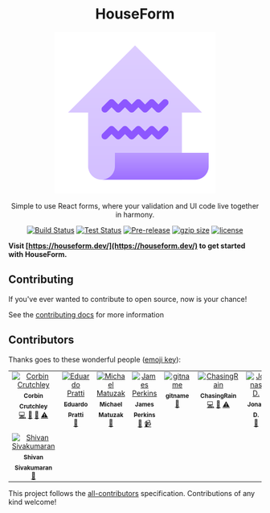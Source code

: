 <div align="center">
<h1>HouseForm</h1>

<img
height="320"
width="320"
alt="A ledger with a house shape"
src="./docs/public/logo.svg"
/>

<p>Simple to use React forms, where your validation and UI code live together in harmony.</p>

</div>


<div align="center">

[![Build Status](https://img.shields.io/github/actions/workflow/status/crutchcorn/houseform/build.yml?branch=main)](https://github.com/crutchcorn/cli-testing-library/actions/workflows/validate.yml?query=branch%3Amain)
[![Test Status](https://img.shields.io/github/actions/workflow/status/crutchcorn/houseform/test.yml?branch=main&label=tests)](https://github.com/crutchcorn/cli-testing-library/actions/workflows/validate.yml?query=branch%3Amain)
[![Pre-release](https://img.shields.io/npm/v/houseform.svg)](https://npm.im/houseform)
[![gzip size](https://img.badgesize.io/https://unpkg.com/houseform@latest/dist/houseform.umd.cjs?compression=gzip)](https://unpkg.com/browse/houseform@latest/dist/houseform.umd.cjs)
[![license](https://badgen.now.sh/badge/license/MIT)](./LICENSE.md)

</div>

**Visit [https://houseform.dev/](https://houseform.dev/) to get started with HouseForm.**

## Contributing

If you've ever wanted to contribute to open source, now is your chance!

See the [contributing docs](./CONTRIBUTING.md) for more information

## Contributors

Thanks goes to these wonderful people
([emoji key](https://allcontributors.org/docs/en/emoji-key)):

<!-- ALL-CONTRIBUTORS-LIST:START - Do not remove or modify this section -->
<!-- prettier-ignore-start -->
<!-- markdownlint-disable -->
<table>
  <tbody>
    <tr>
      <td align="center" valign="top" width="14.28%"><a href="https://crutchcorn.dev/"><img src="https://avatars.githubusercontent.com/u/9100169?v=4?s=100" width="100px;" alt="Corbin Crutchley"/><br /><sub><b>Corbin Crutchley</b></sub></a><br /><a href="https://github.com/crutchcorn/houseform/commits?author=crutchcorn" title="Code">💻</a> <a href="https://github.com/crutchcorn/houseform/commits?author=crutchcorn" title="Documentation">📖</a> <a href="#maintenance-crutchcorn" title="Maintenance">🚧</a> <a href="https://github.com/crutchcorn/houseform/commits?author=crutchcorn" title="Tests">⚠️</a></td>
      <td align="center" valign="top" width="14.28%"><a href="http://pratti.design/"><img src="https://avatars.githubusercontent.com/u/17130024?v=4?s=100" width="100px;" alt="Eduardo Pratti"/><br /><sub><b>Eduardo Pratti</b></sub></a><br /><a href="#design-PrattiDev" title="Design">🎨</a></td>
      <td align="center" valign="top" width="14.28%"><a href="https://github.com/emkay"><img src="https://avatars.githubusercontent.com/u/1327?v=4?s=100" width="100px;" alt="Michael Matuzak"/><br /><sub><b>Michael Matuzak</b></sub></a><br /><a href="https://github.com/crutchcorn/houseform/commits?author=emkay" title="Documentation">📖</a></td>
      <td align="center" valign="top" width="14.28%"><a href="https://jamesperkins.dev/"><img src="https://avatars.githubusercontent.com/u/45409975?v=4?s=100" width="100px;" alt="James Perkins"/><br /><sub><b>James Perkins</b></sub></a><br /><a href="https://github.com/crutchcorn/houseform/commits?author=perkinsjr" title="Documentation">📖</a> <a href="#video-perkinsjr" title="Videos">📹</a></td>
      <td align="center" valign="top" width="14.28%"><a href="https://github.com/gitname"><img src="https://avatars.githubusercontent.com/u/7143133?v=4?s=100" width="100px;" alt="gitname"/><br /><sub><b>gitname</b></sub></a><br /><a href="https://github.com/crutchcorn/houseform/commits?author=gitname" title="Documentation">📖</a></td>
      <td align="center" valign="top" width="14.28%"><a href="https://chasingtherain.vercel.app/"><img src="https://avatars.githubusercontent.com/u/48197694?v=4?s=100" width="100px;" alt="ChasingRain"/><br /><sub><b>ChasingRain</b></sub></a><br /><a href="https://github.com/crutchcorn/houseform/commits?author=chasingtherain" title="Code">💻</a> <a href="https://github.com/crutchcorn/houseform/commits?author=chasingtherain" title="Documentation">📖</a> <a href="https://github.com/crutchcorn/houseform/commits?author=chasingtherain" title="Tests">⚠️</a></td>
      <td align="center" valign="top" width="14.28%"><a href="https://github.com/nordowl"><img src="https://avatars.githubusercontent.com/u/71926058?v=4?s=100" width="100px;" alt="Jonas D."/><br /><sub><b>Jonas D.</b></sub></a><br /><a href="https://github.com/crutchcorn/houseform/commits?author=nordowl" title="Documentation">📖</a></td>
    </tr>
    <tr>
      <td align="center" valign="top" width="14.28%"><a href="http://shivan.xyz"><img src="https://avatars.githubusercontent.com/u/51132467?v=4?s=100" width="100px;" alt="Shivan Sivakumaran"/><br /><sub><b>Shivan Sivakumaran</b></sub></a><br /><a href="https://github.com/crutchcorn/houseform/commits?author=shivan-s" title="Documentation">📖</a></td>
    </tr>
  </tbody>
</table>

<!-- markdownlint-restore -->
<!-- prettier-ignore-end -->

<!-- ALL-CONTRIBUTORS-LIST:END -->

This project follows the
[all-contributors](https://github.com/all-contributors/all-contributors)
specification. Contributions of any kind welcome!
